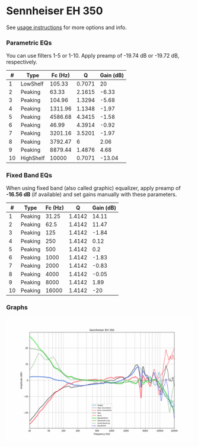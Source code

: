 # Sennheiser EH 350
See [usage instructions](https://github.com/jaakkopasanen/AutoEq#usage) for more options and info.

### Parametric EQs
You can use filters 1-5 or 1-10. Apply preamp of -19.74 dB or -19.72 dB, respectively.

|   # | Type      |   Fc (Hz) |      Q |   Gain (dB) |
|-----|-----------|-----------|--------|-------------|
|   1 | LowShelf  |    105.33 | 0.7071 |       20    |
|   2 | Peaking   |     63.33 | 2.1615 |       -6.33 |
|   3 | Peaking   |    104.96 | 1.3294 |       -5.68 |
|   4 | Peaking   |   1311.96 | 1.1348 |       -1.97 |
|   5 | Peaking   |   4586.68 | 4.3415 |       -1.58 |
|   6 | Peaking   |     46.99 | 4.3914 |       -0.92 |
|   7 | Peaking   |   3201.16 | 3.5201 |       -1.97 |
|   8 | Peaking   |   3792.47 | 6      |        2.06 |
|   9 | Peaking   |   8879.44 | 1.4876 |        4.68 |
|  10 | HighShelf |  10000    | 0.7071 |      -13.04 |

### Fixed Band EQs
When using fixed band (also called graphic) equalizer, apply preamp of **-16.56 dB** (if available) and set gains manually with these parameters.

|   # | Type    |   Fc (Hz) |      Q |   Gain (dB) |
|-----|---------|-----------|--------|-------------|
|   1 | Peaking |     31.25 | 1.4142 |       14.11 |
|   2 | Peaking |     62.5  | 1.4142 |       11.47 |
|   3 | Peaking |    125    | 1.4142 |       -1.84 |
|   4 | Peaking |    250    | 1.4142 |        0.12 |
|   5 | Peaking |    500    | 1.4142 |        0.2  |
|   6 | Peaking |   1000    | 1.4142 |       -1.83 |
|   7 | Peaking |   2000    | 1.4142 |       -0.83 |
|   8 | Peaking |   4000    | 1.4142 |       -0.05 |
|   9 | Peaking |   8000    | 1.4142 |        1.89 |
|  10 | Peaking |  16000    | 1.4142 |      -20    |

### Graphs
![](./Sennheiser%20EH%20350.png)
